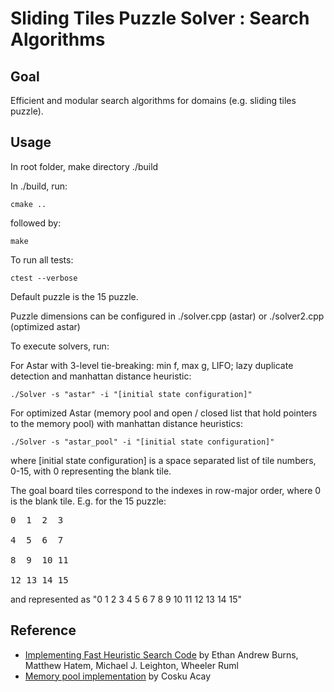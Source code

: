# Sliding Tiles Puzzle Solver : Search Algorithms

## Goal
Efficient and modular search algorithms for domains (e.g. sliding tiles puzzle).

## Usage
In root folder, make directory ./build

In ./build, run:
```
cmake ..
```
followed by:
```
make
```

To run all tests:
```
ctest --verbose
```

Default puzzle is the 15 puzzle.

Puzzle dimensions can be configured in ./solver.cpp (astar) or ./solver2.cpp (optimized astar)

To execute solvers, run:

For Astar with 3-level tie-breaking: min f, max g, LIFO; lazy duplicate detection and manhattan distance heuristic:
```
./Solver -s "astar" -i "[initial state configuration]"
```
For optimized Astar (memory pool and open / closed list that hold pointers to the memory pool) with manhattan distance heuristics:
```
./Solver -s "astar_pool" -i "[initial state configuration]"
```

where [initial state configuration] is a space separated list of tile numbers, 0-15, with 0 representing the blank tile.

The goal board tiles correspond to the indexes in row-major order, where 0 is the blank tile.
E.g. for the 15 puzzle:

<pre>
0  1  2  3

4  5  6  7

8  9  10 11

12 13 14 15
</pre>

and represented as "0 1 2 3 4 5 6 7 8 9 10 11 12 13 14 15"

## Reference
* [Implementing Fast Heuristic Search Code](https://www.aaai.org/ocs/index.php/SOCS/SOCS12/paper/view/5404/5173) by Ethan Andrew Burns, Matthew Hatem, Michael J. Leighton, Wheeler Ruml
* [Memory pool implementation](https://github.com/cacay/MemoryPool) by Cosku Acay